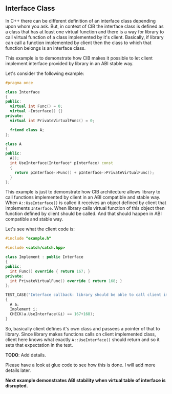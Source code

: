 ## Interface Class

In C++ there can be different definition of an interface class depending upon whom you ask. But, in context of CIB the interface class is defined as a class that has at least one virtual function and there is a way for library to call virtual function of a class implemented by it's client. Basically, if library can call a function implemented by client then the class to which that function belongs is an interface class.

This example is to demonstrate how CIB makes it possible to let client implement interface provided by library in an ABI stable way.

Let's consider the following example:
```c++
#pragma once

class Interface
{
public:
  virtual int Func() = 0;
  virtual ~Interface() {}
private:
  virtual int PrivateVirtualFunc() = 0;

  friend class A;
};

class A
{
public:
  A();
  int UseInterface(Interface* pInterface) const
  {
    return pInterface->Func() + pInterface->PrivateVirtualFunc();
  }
};

```

This example is just to demonstrate how CIB architecture allows library to call functions implemented by client in an ABI compatible and stable way.
When `A::UseInterface()` is called it receives an object defined by client that implements `Interface`.
When library calls virtual function of this object then function defined by client should be called. And that should happen in ABI compatible and stable way.

Let's see what the client code is:
```c++
#include "example.h"

#include <catch/catch.hpp>

class Implement : public Interface
{
public:
  int Func() override { return 167; }
private:
  int PrivateVirtualFunc() override { return 168; }
};

TEST_CASE("Interface callback: library should be able to call client implemented function")
{
  A a;
  Implement i;
  CHECK(a.UseInterface(&i) == 167+168);
}


```

So, basically client defines it's own class and passees a pointer of that to library. Since library makes functions calls on client implemented class, client here knows what exactly `A::UseInterface()` should return and so it sets that expectation in the test.

**TODO**: Add details.

Please have a look at glue code to see how this is done. I will add more details later.

**Next example demonstrates ABI stability when virtual table of interface is disrupted.**

